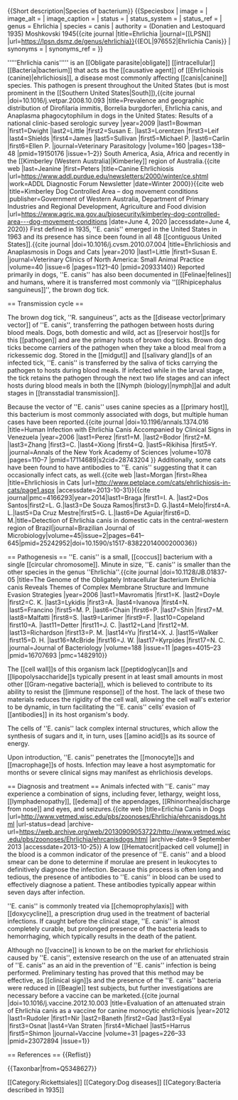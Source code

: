 {{Short description|Species of bacterium}}
{{Speciesbox
| image = 
| image_alt = 
| image_caption = 
| status = 
| status_system = 
| status_ref = 
| genus = Ehrlichia
| species = canis
| authority = (Donatien and Lestoquard 1935) Moshkovski 1945<ref>{{cite journal |title=Ehrlichia |journal=[[LPSN]] |url=https://lpsn.dsmz.de/genus/ehrlichia}}</ref><ref name= ecanis>{{EOL|976552|Ehrlichia Canis}}</ref>
| synonyms = 
| synonyms_ref = 
}}

'''''Ehrlichia canis''''' is an [[Obligate parasite|obligate]] [[intracellular]] [[Bacteria|bacterium]] that acts as the [[causative agent]] of [[Ehrlichiosis (canine)|ehrlichiosis]], a disease most commonly affecting [[canis|canine]] species. This pathogen is present throughout the United States (but is most prominent in the [[Southern United States|South]]),<ref name=ecanis2>{{cite journal |doi=10.1016/j.vetpar.2008.10.093 |title=Prevalence and geographic distribution of Dirofilaria immitis, Borrelia burgdorferi, Ehrlichia canis, and Anaplasma phagocytophilum in dogs in the United States: Results of a national clinic-based serologic survey |year=2009 |last1=Bowman |first1=Dwight |last2=Little |first2=Susan E. |last3=Lorentzen |first3=Leif |last4=Shields |first4=James |last5=Sullivan |first5=Michael P. |last6=Carlin |first6=Ellen P. |journal=Veterinary Parasitology |volume=160 |pages=138–48 |pmid=19150176 |issue=1–2}}</ref> South America, Asia, Africa and recently in the [[Kimberley (Western Australia)|Kimberley]] region of Australia.<ref name= ecanis3>{{cite web |last=Jeanine |first=Peters |title=Canine Ehrlichiosis |url=https://www.addl.purdue.edu/newsletters/2000/winter/ce.shtml |work=ADDL Diagnostic Forum Newsletter |date=Winter 2000}}</ref><ref>{{cite web |title=Kimberley Dog Controlled Area – dog movement conditions |publisher=Government of Western Australia, Department of Primary Industries and Regional Development, Agriculture and Food division |url=https://www.agric.wa.gov.au/biosecurity/kimberley-dog-controlled-area---dog-movement-conditions |date=June 4, 2020 |accessdate=June 4, 2020}}</ref> First defined in 1935, ''E. canis'' emerged in the United States in 1963 and its presence has since been found in all 48 [[contiguous United States]].<ref name= ecanis2/><ref name= ecanis4>{{cite journal |doi=10.1016/j.cvsm.2010.07.004 |title=Ehrlichiosis and Anaplasmosis in Dogs and Cats |year=2010 |last1=Little |first1=Susan E. |journal=Veterinary Clinics of North America: Small Animal Practice |volume=40 |issue=6 |pages=1121–40 |pmid=20933140}}</ref>  Reported primarily in dogs, ''E. canis'' has also been documented in [[Felinae|felines]] and humans, where it is transferred most commonly via ''[[Rhipicephalus sanguineus]]'', the brown dog tick.<ref name= ecanis2/>

== Transmission cycle ==

The brown dog tick, ''R. sanguineus'', acts as the [[disease vector|primary vector]] of ''E. canis'', transferring the pathogen between hosts during blood meals. Dogs, both domestic and wild, act as [[reservoir host]]s for this [[pathogen]] and are the primary hosts of brown dog ticks. Brown dog ticks become carriers of the pathogen when they take a blood meal from a rickessemic dog. Stored in the [[midgut]] and [[salivary gland]]s of an infected tick, ''E. canis'' is transferred by the saliva of ticks carrying the pathogen to hosts during blood meals.<ref name= ecanis2/> If infected while in the larval stage, the tick retains the pathogen through the next two life stages and can infect hosts during blood meals in both the [[Nymph (biology)|nymph]]al and adult stages in [[transstadial transmission]].<ref name= ecanis3/>

Because the vector of ''E. canis'' uses canine species as a [[primary host]], this bacterium is most commonly associated with dogs, but multiple human cases have been reported.<ref name=ecanis7>{{cite journal |doi=10.1196/annals.1374.016 |title=Human Infection with Ehrlichia Canis Accompanied by Clinical Signs in Venezuela |year=2006 |last1=Perez |first1=M. |last2=Bodor |first2=M. |last3=Zhang |first3=C. |last4=Xiong |first4=Q. |last5=Rikihisa |first5=Y. |journal=Annals of the New York Academy of Sciences |volume=1078 |pages=110–7 |pmid=17114689|s2cid=28743204 }}</ref>  Additionally, some cats have been found to have antibodies to ''E. canis'' suggesting that it can occasionally infect cats, as well.<ref name=ecanis8>{{cite web |last=Morgan |first=Rhea |title=Ehrlichiosis in Cats |url=http://www.petplace.com/cats/ehrlichiosis-in-cats/page1.aspx |accessdate=2013-10-31}}</ref><ref>{{cite journal|pmc=4166293|year=2014|last1=Braga |first1=I. A. |last2=Dos Santos|first2=L. G.|last3=De Souza Ramos|first3=D. G.|last4=Melo|first4=A. L.|last5=Da Cruz Mestre|first5=G. L.|last6=De Aguiar|first6=D. M.|title=Detection of Ehrlichia canis in domestic cats in the central-western region of Brazil|journal=Brazilian Journal of Microbiology|volume=45|issue=2|pages=641–645|pmid=25242952|doi=10.1590/s1517-83822014000200036}}</ref>

== Pathogenesis ==
''E. canis'' is a small, [[coccus]] bacterium with a single [[circular chromosome]]. Minute in size, ''E. canis'' is smaller than the other species in the genus ''Ehrlichia''.<ref name=ecanis8/><ref name=ecanis5>{{cite journal |doi=10.1128/JB.01837-05 |title=The Genome of the Obligately Intracellular Bacterium Ehrlichia canis Reveals Themes of Complex Membrane Structure and Immune Evasion Strategies |year=2006 |last1=Mavromatis |first1=K. |last2=Doyle |first2=C. K. |last3=Lykidis |first3=A. |last4=Ivanova |first4=N. |last5=Francino |first5=M. P. |last6=Chain |first6=P. |last7=Shin |first7=M. |last8=Malfatti |first8=S. |last9=Larimer |first9=F. |last10=Copeland |first10=A. |last11=Detter |first11=J. C. |last12=Land |first12=M. |last13=Richardson |first13=P. M. |last14=Yu |first14=X. J. |last15=Walker |first15=D. H. |last16=McBride |first16=J. W. |last17=Kyrpides |first17=N. C. |journal=Journal of Bacteriology |volume=188 |issue=11 |pages=4015–23 |pmid=16707693 |pmc=1482910}}</ref>

The [[cell wall]]s of this organism lack [[peptidoglycan]]s and [[lipopolysaccharide]]s typically present in at least small amounts in most other [[Gram-negative bacteria]], which is believed to contribute to its ability to resist the [[immune response]] of the host. The lack of these two materials reduces the rigidity of the cell wall, allowing the cell wall's exterior to be dynamic, in turn facilitating the ''E. canis'' cells’ evasion of [[antibodies]] in its host organism's body.<ref name= ecanis5/>

The cells of ''E. canis'' lack complex internal structures, which allow the synthesis of sugars and it, in turn, uses [[amino acid]]s as its source of energy.<ref name= ecanis5/>

Upon introduction, ''E. canis'' penetrates the [[monocyte]]s and [[macrophage]]s of hosts. Infection may leave a host asymptomatic for months or severe clinical signs may manifest as ehrlichiosis develops.<ref name=ecanis10/>

== Diagnosis and treatment ==
Animals infected with ''E. canis'' may experience a combination of signs, including fever, lethargy, weight loss, [[lymphadenopathy]], [[edema]] of the appendages, [[Rhinorrhea|discharge from nose]] and eyes, and seizures.<ref name= ecanis3/><ref name= ecanis4/><ref name=ecanis10>{{cite web |title=Erlichia Canis in Dogs |url=http://www.vetmed.wisc.edu/pbs/zoonoses/Ehrlichia/ehrcanisdogs.html |url-status=dead |archive-url=https://web.archive.org/web/20130909053722/http://www.vetmed.wisc.edu/pbs/zoonoses/Ehrlichia/ehrcanisdogs.html |archive-date=9 September 2013 |accessdate=2013-10-25}}</ref> A low [[Hematocrit|packed cell volume]] in the blood is a common indicator of the presence of ''E. canis'' and a blood smear can be done to determine if morulae are present in leukocytes to definitively diagnose the infection. Because this process is often long and tedious, the presence of antibodies to ''E. canis'' in blood can be used to effectively diagnose a patient. These antibodies typically appear within seven days after infection.<ref name=ecanis3/><ref name=ecanis4/>

''E. canis'' is commonly treated via [[chemoprophylaxis]] with [[doxycycline]], a prescription drug used in the treatment of bacterial infections. If caught before the clinical stage, ''E. canis'' is almost completely curable, but prolonged presence of the bacteria leads to hemorrhaging, which typically results in the death of the patient.<ref name=ecanis2/>

Although no [[vaccine]] is known to be on the market for ehrlichiosis caused by ''E. canis'', extensive research on the use of an attenuated strain of ''E. canis'' as an aid in the prevention of ''E. canis'' infection is being performed. Preliminary testing has proved that this method may be effective, as [[clinical sign]]s and the presence of the ''E. canis'' bacteria were reduced in [[Beagle]] test subjects, but further investigations are necessary before a vaccine can be marketed.<ref name=ecanis11>{{cite journal |doi=10.1016/j.vaccine.2012.10.003 |title=Evaluation of an attenuated strain of Ehrlichia canis as a vaccine for canine monocytic ehrlichiosis |year=2012 |last1=Rudoler |first1=Nir |last2=Baneth |first2=Gad |last3=Eyal |first3=Osnat |last4=Van Straten |first4=Michael |last5=Harrus |first5=Shimon |journal=Vaccine |volume=31 |pages=226–33 |pmid=23072894 |issue=1}}</ref>

== References ==
{{Reflist}}

{{Taxonbar|from=Q5348627}}

[[Category:Rickettsiales]]
[[Category:Dog diseases]]
[[Category:Bacteria described in 1935]]